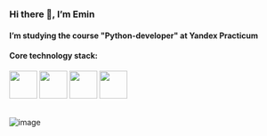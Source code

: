 ### Hi there 👋, I’m Emin
#### I’m studying the course "Python-developer" at Yandex Practicum
#### Core technology stack:
<div>
<img src="https://upload.wikimedia.org/wikipedia/commons/thumb/0/0a/Python.svg/500px-Python.svg.png" height=50>
<img src="https://www.blognone.com/sites/default/files/styles/thumbnail/public/topics-images/256px-Sqlite-square-icon.svg_.png?itok=vpt3pNup" height=50>
<img src="https://www.azulschool.net/wp-content/uploads/group-avatars/24/5e87fe6a9f761-bpfull.png" height=50>
<img src="https://media.slid.es/uploads/708405/images/4005243/django_rest_500x500.png" height=50>
</div>
<br>

![image](https://media.tenor.com/Ut1EdX0r6soAAAAC/code-monkey-checkmate-digital.gif)
